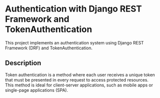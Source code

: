 # Authentication with Django REST Framework and TokenAuthentication

This project implements an authentication system using Django REST Framework (DRF) and TokenAuthentication.

## Description

Token authentication is a method where each user receives a unique token that must be presented in every request to access protected resources. This method is ideal for client-server applications, such as mobile apps or single-page applications (SPA).
